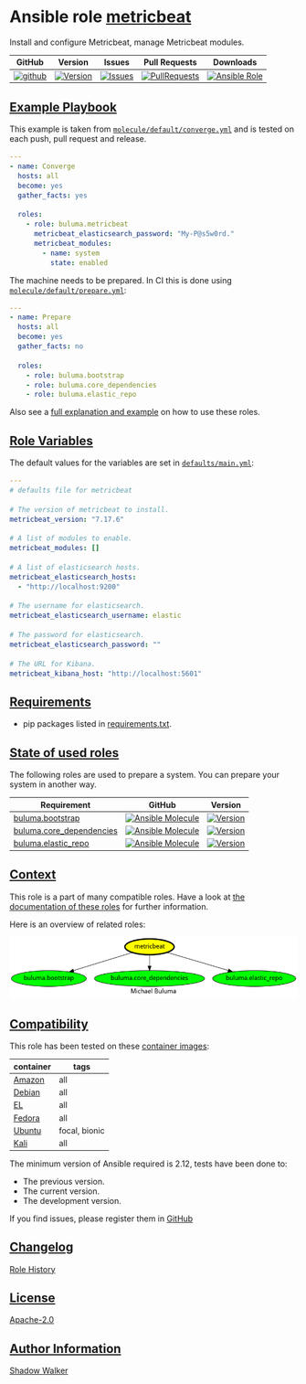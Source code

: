# Ansible role [metricbeat](https://galaxy.ansible.com/ui/standalone/roles/buluma/metricbeat/documentation)

Install and configure Metricbeat, manage Metricbeat modules.

|GitHub|Version|Issues|Pull Requests|Downloads|
|------|-------|------|-------------|---------|
|[![github](https://github.com/buluma/ansible-role-metricbeat/actions/workflows/molecule.yml/badge.svg)](https://github.com/buluma/ansible-role-metricbeat/actions/workflows/molecule.yml)|[![Version](https://img.shields.io/github/release/buluma/ansible-role-metricbeat.svg)](https://github.com/buluma/ansible-role-metricbeat/releases/)|[![Issues](https://img.shields.io/github/issues/buluma/ansible-role-metricbeat.svg)](https://github.com/buluma/ansible-role-metricbeat/issues/)|[![PullRequests](https://img.shields.io/github/issues-pr-closed-raw/buluma/ansible-role-metricbeat.svg)](https://github.com/buluma/ansible-role-metricbeat/pulls/)|[![Ansible Role](https://img.shields.io/ansible/role/d/buluma/metricbeat)](https://galaxy.ansible.com/ui/standalone/roles/buluma/metricbeat/documentation)|

## [Example Playbook](#example-playbook)

This example is taken from [`molecule/default/converge.yml`](https://github.com/buluma/ansible-role-metricbeat/blob/master/molecule/default/converge.yml) and is tested on each push, pull request and release.

```yaml
---
- name: Converge
  hosts: all
  become: yes
  gather_facts: yes

  roles:
    - role: buluma.metricbeat
      metricbeat_elasticsearch_password: "My-P@s5w0rd."
      metricbeat_modules:
        - name: system
          state: enabled
```

The machine needs to be prepared. In CI this is done using [`molecule/default/prepare.yml`](https://github.com/buluma/ansible-role-metricbeat/blob/master/molecule/default/prepare.yml):

```yaml
---
- name: Prepare
  hosts: all
  become: yes
  gather_facts: no

  roles:
    - role: buluma.bootstrap
    - role: buluma.core_dependencies
    - role: buluma.elastic_repo
```

Also see a [full explanation and example](https://buluma.github.io/how-to-use-these-roles.html) on how to use these roles.

## [Role Variables](#role-variables)

The default values for the variables are set in [`defaults/main.yml`](https://github.com/buluma/ansible-role-metricbeat/blob/master/defaults/main.yml):

```yaml
---
# defaults file for metricbeat

# The version of metricbeat to install.
metricbeat_version: "7.17.6"

# A list of modules to enable.
metricbeat_modules: []

# A list of elasticsearch hosts.
metricbeat_elasticsearch_hosts:
  - "http://localhost:9200"

# The username for elasticsearch.
metricbeat_elasticsearch_username: elastic

# The password for elasticsearch.
metricbeat_elasticsearch_password: ""

# The URL for Kibana.
metricbeat_kibana_host: "http://localhost:5601"
```

## [Requirements](#requirements)

- pip packages listed in [requirements.txt](https://github.com/buluma/ansible-role-metricbeat/blob/master/requirements.txt).

## [State of used roles](#state-of-used-roles)

The following roles are used to prepare a system. You can prepare your system in another way.

| Requirement | GitHub | Version |
|-------------|--------|--------|
|[buluma.bootstrap](https://galaxy.ansible.com/buluma/bootstrap)|[![Ansible Molecule](https://github.com/buluma/ansible-role-bootstrap/actions/workflows/molecule.yml/badge.svg)](https://github.com/buluma/ansible-role-bootstrap/actions/workflows/molecule.yml)|[![Version](https://img.shields.io/github/release/buluma/ansible-role-bootstrap.svg)](https://github.com/shadowwalker/ansible-role-bootstrap)|
|[buluma.core_dependencies](https://galaxy.ansible.com/buluma/core_dependencies)|[![Ansible Molecule](https://github.com/buluma/ansible-role-core_dependencies/actions/workflows/molecule.yml/badge.svg)](https://github.com/buluma/ansible-role-core_dependencies/actions/workflows/molecule.yml)|[![Version](https://img.shields.io/github/release/buluma/ansible-role-core_dependencies.svg)](https://github.com/shadowwalker/ansible-role-core_dependencies)|
|[buluma.elastic_repo](https://galaxy.ansible.com/buluma/elastic_repo)|[![Ansible Molecule](https://github.com/buluma/ansible-role-elastic_repo/actions/workflows/molecule.yml/badge.svg)](https://github.com/buluma/ansible-role-elastic_repo/actions/workflows/molecule.yml)|[![Version](https://img.shields.io/github/release/buluma/ansible-role-elastic_repo.svg)](https://github.com/shadowwalker/ansible-role-elastic_repo)|

## [Context](#context)

This role is a part of many compatible roles. Have a look at [the documentation of these roles](https://buluma.github.io/) for further information.

Here is an overview of related roles:

![dependencies](https://raw.githubusercontent.com/buluma/ansible-role-metricbeat/png/requirements.png "Dependencies")

## [Compatibility](#compatibility)

This role has been tested on these [container images](https://hub.docker.com/u/buluma):

|container|tags|
|---------|----|
|[Amazon](https://hub.docker.com/repository/docker/buluma/amazonlinux/general)|all|
|[Debian](https://hub.docker.com/repository/docker/buluma/debian/general)|all|
|[EL](https://hub.docker.com/repository/docker/buluma/enterpriselinux/general)|all|
|[Fedora](https://hub.docker.com/repository/docker/buluma/fedora/general)|all|
|[Ubuntu](https://hub.docker.com/repository/docker/buluma/ubuntu/general)|focal, bionic|
|[Kali](https://hub.docker.com/repository/docker/buluma/kali/general)|all|

The minimum version of Ansible required is 2.12, tests have been done to:

- The previous version.
- The current version.
- The development version.

If you find issues, please register them in [GitHub](https://github.com/buluma/ansible-role-metricbeat/issues)

## [Changelog](#changelog)

[Role History](https://github.com/buluma/ansible-role-metricbeat/blob/master/CHANGELOG.md)

## [License](#license)

[Apache-2.0](https://github.com/buluma/ansible-role-metricbeat/blob/master/LICENSE)

## [Author Information](#author-information)

[Shadow Walker](https://buluma.github.io/)


